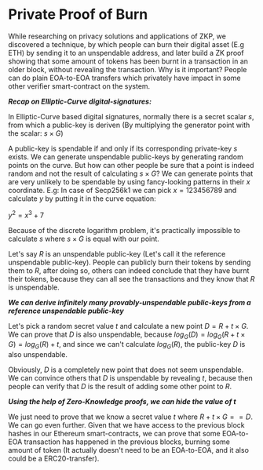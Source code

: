 # Private Proof of Burn

While researching on privacy solutions and applications of ZKP, we discovered a technique, by which people can burn their digital asset (E.g ETH) by sending it to an unspendable address, and later build a ZK proof showing that some amount of tokens has been burnt in a transaction in an older block, without revealing the transaction. Why is it important? People can do plain EOA-to-EOA transfers which privately have impact in some other verifier smart-contract on the system.

***Recap on Elliptic-Curve digital-signatures:***

In Elliptic-Curve based digital signatures, normally there is a secret scalar $s$, from which a public-key is deriven (By multiplying the generator point with the scalar: $s \times G$)

A public-key is spendable if and only if its corresponding private-key $s$ exists. We can generate unspendable public-keys by generating random points on the curve. But how can other people be sure that a point is indeed random and not the result of calculating $s \times G$? We can generate points that are very unlikely to be spendable by using fancy-looking patterns in their $x$ coordinate. E.g: In case of Secp256k1 we can pick $x=123456789$ and calculate $y$ by putting it in the curve equation:

$y^2=x^3+7$

Because of the discrete logarithm problem, it's practically impossible to calculate $s$ where $s \times G$ is equal with our point.

Let's say $R$ is an unspendable public-key (Let's call it the reference unspendable public-key). People can publicly burn their tokens by sending them to $R$, after doing so, others can indeed conclude that they have burnt their tokens, because they can all see the transactions and they know that $R$ is unspendable.

***We can derive infinitely many provably-unspendable public-keys from a reference unspendable public-key***

Let's pick a random secret value $t$ and calculate a new point $D=R + t \times G$. We can prove that $D$ is also unspendable, because $log_G(D)=log_G(R + t \times G)=log_G(R) + t$, and since we can't calculate $log_G(R)$, the public-key $D$ is also unspendable.

Obviously, $D$ is a completely new point that does not seem unspendable. We can convince others that $D$ is unspendable by revealing $t$, because then people can verify that $D$ is the result of adding some other point to $R$.

***Using the help of Zero-Knowledge proofs, we can hide the value of $t$***

We just need to prove that we know a secret value $t$ where $R + t \times G == D$. We can go even further. Given that we have access to the previous block hashes in our Ethereum smart-contracts, we can prove that some EOA-to-EOA transaction has happened in the previous blocks, burning some amount of token (It actually doesn't need to be an EOA-to-EOA, and it also could be a ERC20-transfer).
